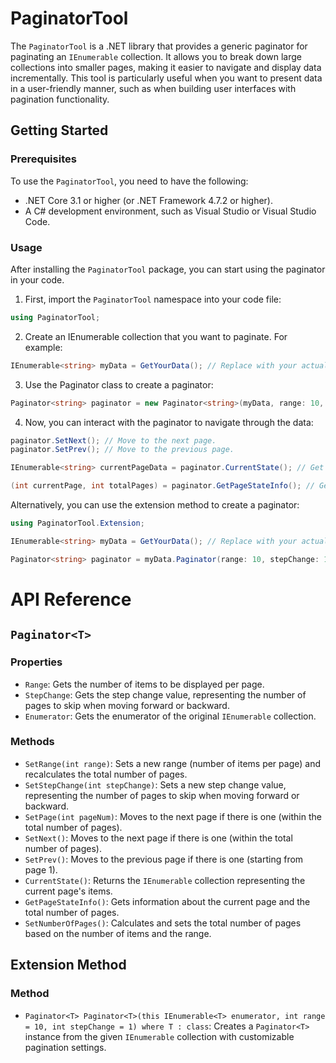 ﻿# PaginatorTool

The `PaginatorTool` is a .NET library that provides a generic paginator for paginating an `IEnumerable` collection. It allows you to break down large collections into smaller pages, making it easier to navigate and display data incrementally. This tool is particularly useful when you want to present data in a user-friendly manner, such as when building user interfaces with pagination functionality.

## Getting Started

### Prerequisites

To use the `PaginatorTool`, you need to have the following:

- .NET Core 3.1 or higher (or .NET Framework 4.7.2 or higher).
- A C# development environment, such as Visual Studio or Visual Studio Code.

### Usage

After installing the `PaginatorTool` package, you can start using the paginator in your code.

1. First, import the `PaginatorTool` namespace into your code file:

```csharp
using PaginatorTool;
```

2. Create an IEnumerable collection that you want to paginate. For example:

```csharp
IEnumerable<string> myData = GetYourData(); // Replace with your actual data source.
```

3. Use the Paginator class to create a paginator:
```csharp
Paginator<string> paginator = new Paginator<string>(myData, range: 10, stepChange: 1);
```
4. Now, you can interact with the paginator to navigate through the data:
```csharp
paginator.SetNext(); // Move to the next page.
paginator.SetPrev(); // Move to the previous page.

IEnumerable<string> currentPageData = paginator.CurrentState(); // Get the data for the current page.

(int currentPage, int totalPages) = paginator.GetPageStateInfo(); // Get information about the current page and the total number of pages.
```
Alternatively, you can use the extension method to create a paginator:

```csharp
using PaginatorTool.Extension;

IEnumerable<string> myData = GetYourData(); // Replace with your actual data source.

Paginator<string> paginator = myData.Paginator(range: 10, stepChange: 1);
```

# API Reference

## `Paginator<T>`

### Properties

- `Range`: Gets the number of items to be displayed per page.
- `StepChange`: Gets the step change value, representing the number of pages to skip when moving forward or backward.
- `Enumerator`: Gets the enumerator of the original `IEnumerable` collection.

### Methods

- `SetRange(int range)`: Sets a new range (number of items per page) and recalculates the total number of pages.
- `SetStepChange(int stepChange)`: Sets a new step change value, representing the number of pages to skip when moving forward or backward.
- `SetPage(int pageNum)`: Moves to the next page if there is one (within the total number of pages).
- `SetNext()`: Moves to the next page if there is one (within the total number of pages).
- `SetPrev()`: Moves to the previous page if there is one (starting from page 1).
- `CurrentState()`: Returns the `IEnumerable` collection representing the current page's items.
- `GetPageStateInfo()`: Gets information about the current page and the total number of pages.
- `SetNumberOfPages()`: Calculates and sets the total number of pages based on the number of items and the range.

## Extension Method

### Method

- `Paginator<T> Paginator<T>(this IEnumerable<T> enumerator, int range = 10, int stepChange = 1) where T : class`: Creates a `Paginator<T>` instance from the given `IEnumerable` collection with customizable pagination settings.
